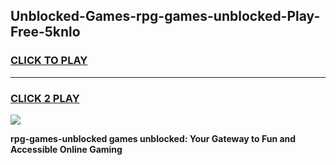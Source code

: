 
## Unblocked-Games-rpg-games-unblocked-Play-Free-5knlo
<h3>
<a href="https://premium76.site?title=rpg-games-unblocked&ref=20M">CLICK TO PLAY</a></h3>
<hr>

<h3>
<a href="https://premium76.site?title=rpg-games-unblocked&ref=20M">CLICK 2 PLAY</a>
  
</h3>

<a href="https://premium76.site?title=rpg-games-unblocked&ref=19M"><img src="https://clearcache.store/games.png"></a>


**rpg-games-unblocked games unblocked: Your Gateway to Fun and Accessible Online Gaming**

